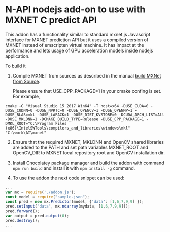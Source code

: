 # N-API nodejs add-on to use with MXNET  C predict API

This addon has a functionality similar to standard mxnet.js Javascript interface for MXNET prediction API but it uses a  compiled version of MXNET instead of emscripten virtual machine. It has impact at the performance and lets usage of GPU acceleration models inside nodejs application.

To build it 

1. Compile MXNET from sources as described in the manual
[build MXNet from Source](https://mxnet.incubator.apache.org/versions/master/install/build_from_source.html). 

    Please ensure  that USE_CPP_PACKAGE=1 in your cmake confing is set. For example, 
```
cmake -G "Visual Studio 15 2017 Win64" -T host=x64 -DUSE_CUDA=0 -DUSE_CUDNN=0 -DUSE_NVRTC=0 -DUSE_OPENCV=1 -DUSE_OPENMP=1 -DUSE_BLAS=mkl -DUSE_LAPACK=1 -DUSE_DIST_KVSTORE=0 -DCUDA_ARCH_LIST=All -DUSE_MKLDNN=1 -DCMAKE_BUILD_TYPE=Release -DUSE_CPP_PACKAGE=1 -DMKL_ROOT="C:\Program Files (x86)\IntelSWTools\compilers_and_libraries\windows\mkl" "C:\work\AI\mxnet"
```

2. Ensure that the required MXNET, MKLDNN and OpenCV shared libraries are added to the PATH and set path variables MXNET_ROOT and OpenCV_DIR to MXNET local repository root and OpenCV installation dir.

4. Install Chocolatey package manager and build the addon with command ```npm run build``` and install it with ```npm install -g``` command.

5. To use the addon the next code snippet can be used:

```javascript
...
var mx = require('./addon.js');
const model = require("sample.json");
const pred = new mx.Predictor(model, {'data': [1,6,7,9,9] });
pred.setInput("data", mx.ndarray(mydata, [1,6,7,9,9]));
pred.forward();
var output = pred.output(0);
pred.destroy();
...
```
